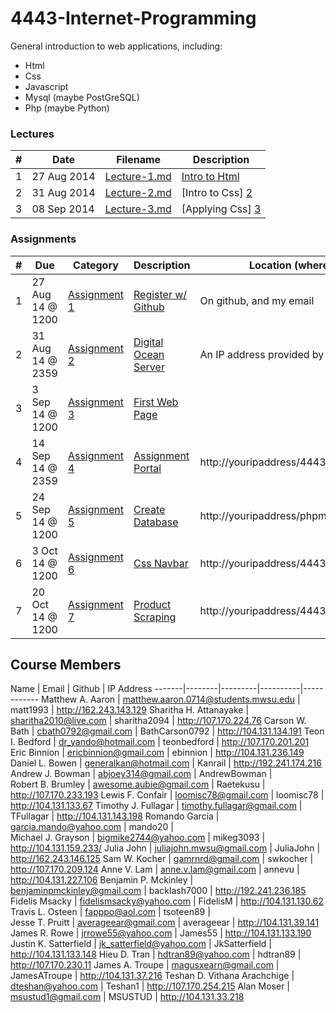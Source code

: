 4443-Internet-Programming
=========================

General introduction to web applications, including:
- Html
- Css
- Javascript
- Mysql (maybe PostGreSQL)
- Php (maybe Python)

### Lectures   
| # | Date        |  Filename                  |  Description                |
|---|-------------|----------------------------|-----------------------------|
| 1 | 27 Aug 2014 |  [Lecture-1.md][1]         |  [Intro to Html][1]         |
| 2 | 31 Aug 2014 |  [Lecture-2.md][2]         |  [Intro to Css] [2]         |
| 3 | 08 Sep 2014 |  [Lecture-3.md][3]         |  [Applying Css] [3]         |


### Assignments

| # | Due              | Category           | Description               | Location (where I look for it) |
|---|------------------|--------------------|---------------------------|--------------------------------|
| 1 | 27 Aug 14 @ 1200 | [Assignment 1][4]  | [Register w/ Github][4]   | On github, and my email        |
| 2 | 31 Aug 14 @ 2359 | [Assignment 2][5]  | [Digital Ocean Server][5] | An IP address provided by you. |
| 3 | 3 Sep 14 @ 1200  | [Assignment 3][6]  | [First Web Page][6]       | 
| 4 | 14 Sep 14 @ 2359 | [Assignment 4][7]  | [Assignment Portal][7]    | http://youripaddress/4443/Portal |
| 5 | 24 Sep 14 @ 1200 | [Assignment 5][8]  | [Create Database][8]      | http://youripaddress/phpmyadmin  |
| 6 | 3 Oct 14 @ 1200  | [Assignment 6][9]  | [Css Navbar][9]           | http://youripaddress/4443/Portal/navbar.php     |
| 7 | 20 Oct 14 @ 1200 | [Assignment 7][10] | [Product Scraping][10]    | http://youripaddress/4443/inventory/scrape1.php |


## Course Members

Name   |  Email  |  Github  |  IP Address
-------|--------|---------|----------|------------
Matthew A. Aaron  |  matthew.aaron.0714@students.mwsu.edu  |  matt1993  |  http://162.243.143.129
Sharitha H. Attanayake  |  sharitha2010@live.com  |  sharitha2094  |  http://107.170.224.76
Carson W. Bath  |  cbath0792@gmail.com  |  BathCarson0792  |  http://104.131.134.191
Teon I. Bedford  |  dr_yando@hotmail.com  |  teonbedford  |  http://107.170.201.201
Eric Binnion  |  ericbinnion@gmail.com  |  ebinnion  |  http://104.131.236.149
Daniel L. Bowen  |  generalkan@hotmail.com  |  Kanrail  |  http://192.241.174.216
Andrew J. Bowman  |  abjoey314@gmail.com  |  AndrewBowman  |  
Robert B. Brumley  |  awesome.aubie@gmail.com  |  Raetekusu  |  http://107.170.233.193
Lewis F. Confair  |  loomisc78@gmail.com  |  loomisc78  |  http://104.131.133.67
Timothy J. Fullagar  |  timothy.fullagar@gmail.com  |  TFullagar  |  http://104.131.143.198
Romando Garcia  |  garcia.mando@yahoo.com  |  mando20  |  
Michael J. Grayson  |  bigmike2744@yahoo.com  |  mikeg3093  |  http://104.131.159.233/
Julia John  |  juliajohn.mwsu@gmail.com  |  JuliaJohn  |  http://162.243.146.125
Sam W. Kocher  |  gamrnrd@gmail.com  |  swkocher  |  http://107.170.209.124
Anne V. Lam  |  anne.v.lam@gmail.com  |  annevu  |  http://104.131.227.106
Benjamin P. Mckinley  |  benjaminpmckinley@gmail.com  |  backlash7000  |  http://192.241.236.185
Fidelis Msacky  |  fidelismsacky@yahoo.com  |  FidelisM  |  http://104.131.130.62
Travis L. Osteen  |  fapppo@aol.com  |  tsoteen89  |  
Jesse T. Pruitt  |  averageear@gmail.com  |  averageear  |  http://104.131.39.141
James R. Rowe  |  jrrowe55@yahoo.com  |  James55  |  http://104.131.133.190
Justin K. Satterfield  |  jk_satterfield@yahoo.com  |  JkSatterfield  |  http://104.131.133.148
Hieu D. Tran  |  hdtran89@yahoo.com  |  hdtran89  |  http://107.170.230.11 
James A. Troupe  |  magusxearn@gmail.com  |  JamesATroupe  |  http://104.131.37.216
Teshan D. Vithana Arachchige  |  dteshan@yahoo.com  |  Teshan1  |  http://107.170.254.215
Alan Moser  |  msustud1@gmail.com  |  MSUSTUD  |  http://104.131.33.218

[1]: https://github.com/rugbyprof/4443-Internet-Programming/blob/master/Lecture-1.md "Lecture 1"
[2]: https://github.com/rugbyprof/4443-Internet-Programming/blob/master/Lecture-2.md "Lecture 2"
[3]: https://github.com/rugbyprof/4443-Internet-Programming/blob/master/Lecture-3.md "Lecture 3"
[4]: https://github.com/rugbyprof/4443-Internet-Programming/blob/master/Assignment-1.md "Assignment 1"
[5]: https://github.com/rugbyprof/4443-Internet-Programming/blob/master/Assignment-2.md "Assignment 2"
[6]: https://github.com/rugbyprof/4443-Internet-Programming/blob/master/Assignment-3.md "Assignment 3"
[7]: https://github.com/rugbyprof/4443-Internet-Programming/blob/master/Assignment-4.md "Assignment 4"
[8]: https://github.com/rugbyprof/4443-Internet-Programming/blob/master/Assignment-5.md "Assignment 5"
[9]: https://github.com/rugbyprof/4443-Internet-Programming/blob/master/Assignment-6.md "Assignment 6"
[10]: https://github.com/rugbyprof/4443-Internet-Programming/blob/master/Assignment-7.md "Assignment 7"

